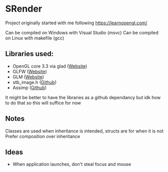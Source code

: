 # SRender

Project originally started with me following https://learnopengl.com/

Can be compiled on Windows with Visual Studio (msvc)
Can be compiled on Linux with makefile (gcc)

## Libraries used:
- OpenGL core 3.3 via glad ([Website](https://glad.dav1d.de/))
- GLFW ([Website](https://www.glfw.org/download.html))
- GLM ([Website](https://glm.g-truc.net/0.9.8/index.html))
- stb_image.h ([Github](https://github.com/nothings/stb/blob/master/stb_image.h))
- Assimp ([Github](https://github.com/assimp/assimp))

It might be better to have the libraries as a github dependancy but idk how to do that so this will suffice for now

## Notes
Classes are used when inheritance is intended, structs are for when it is not
Prefer composition over inheritance

## Ideas
- When application launches, don't steal focus and mouse
